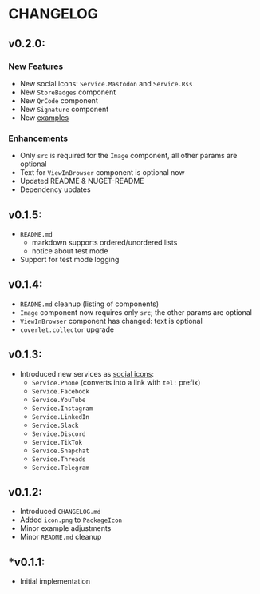 # CHANGELOG

## v0.2.0:

### New Features
- New social icons: `Service.Mastodon` and `Service.Rss`
- New `StoreBadges` component
- New `QrCode` component
- New `Signature` component
- New [examples](examples)

### Enhancements
- Only `src` is required for the `Image` component, all other params are optional
- Text for `ViewInBrowser` component is optional now
- Updated README & NUGET-README
- Dependency updates

## v0.1.5:
- `README.md`
  - markdown supports ordered/unordered lists
  - notice about test mode
- Support for test mode logging

## v0.1.4:
- `README.md` cleanup (listing of components)
- `Image` component now requires only `src`; the other params are optional
- `ViewInBrowser` component has changed: text is optional
- `coverlet.collector` upgrade

## v0.1.3:
- Introduced new services as [social icons](examples/VerificationExample/Program.cs):
  - `Service.Phone` (converts into a link with `tel:` prefix)
  - `Service.Facebook`
  - `Service.YouTube`
  - `Service.Instagram`
  - `Service.LinkedIn`
  - `Service.Slack`
  - `Service.Discord`
  - `Service.TikTok`
  - `Service.Snapchat`
  - `Service.Threads`
  - `Service.Telegram`

## v0.1.2:
- Introduced `CHANGELOG.md`
- Added `icon.png` to `PackageIcon`
- Minor example adjustments
- Minor `README.md` cleanup

## *v0.1.1:
- Initial implementation